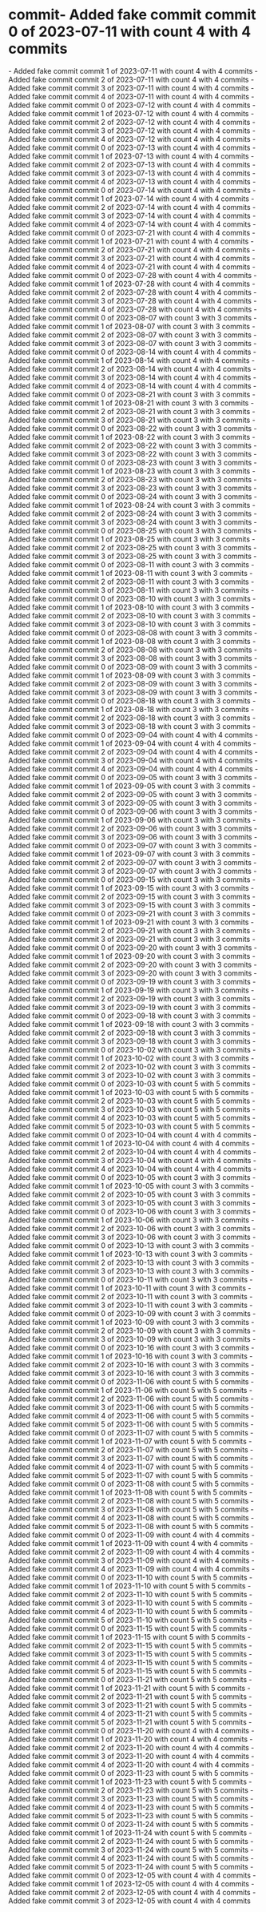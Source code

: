 # commit-   A d d e d   f a k e   c o m m i t   c o m m i t   0   o f   2 0 2 3 - 0 7 - 1 1   w i t h   c o u n t   4   w i t h   4   c o m m i t s  
 -   A d d e d   f a k e   c o m m i t   c o m m i t   1   o f   2 0 2 3 - 0 7 - 1 1   w i t h   c o u n t   4   w i t h   4   c o m m i t s  
 -   A d d e d   f a k e   c o m m i t   c o m m i t   2   o f   2 0 2 3 - 0 7 - 1 1   w i t h   c o u n t   4   w i t h   4   c o m m i t s  
 -   A d d e d   f a k e   c o m m i t   c o m m i t   3   o f   2 0 2 3 - 0 7 - 1 1   w i t h   c o u n t   4   w i t h   4   c o m m i t s  
 -   A d d e d   f a k e   c o m m i t   c o m m i t   4   o f   2 0 2 3 - 0 7 - 1 1   w i t h   c o u n t   4   w i t h   4   c o m m i t s  
 -   A d d e d   f a k e   c o m m i t   c o m m i t   0   o f   2 0 2 3 - 0 7 - 1 2   w i t h   c o u n t   4   w i t h   4   c o m m i t s  
 -   A d d e d   f a k e   c o m m i t   c o m m i t   1   o f   2 0 2 3 - 0 7 - 1 2   w i t h   c o u n t   4   w i t h   4   c o m m i t s  
 -   A d d e d   f a k e   c o m m i t   c o m m i t   2   o f   2 0 2 3 - 0 7 - 1 2   w i t h   c o u n t   4   w i t h   4   c o m m i t s  
 -   A d d e d   f a k e   c o m m i t   c o m m i t   3   o f   2 0 2 3 - 0 7 - 1 2   w i t h   c o u n t   4   w i t h   4   c o m m i t s  
 -   A d d e d   f a k e   c o m m i t   c o m m i t   4   o f   2 0 2 3 - 0 7 - 1 2   w i t h   c o u n t   4   w i t h   4   c o m m i t s  
 -   A d d e d   f a k e   c o m m i t   c o m m i t   0   o f   2 0 2 3 - 0 7 - 1 3   w i t h   c o u n t   4   w i t h   4   c o m m i t s  
 -   A d d e d   f a k e   c o m m i t   c o m m i t   1   o f   2 0 2 3 - 0 7 - 1 3   w i t h   c o u n t   4   w i t h   4   c o m m i t s  
 -   A d d e d   f a k e   c o m m i t   c o m m i t   2   o f   2 0 2 3 - 0 7 - 1 3   w i t h   c o u n t   4   w i t h   4   c o m m i t s  
 -   A d d e d   f a k e   c o m m i t   c o m m i t   3   o f   2 0 2 3 - 0 7 - 1 3   w i t h   c o u n t   4   w i t h   4   c o m m i t s  
 -   A d d e d   f a k e   c o m m i t   c o m m i t   4   o f   2 0 2 3 - 0 7 - 1 3   w i t h   c o u n t   4   w i t h   4   c o m m i t s  
 -   A d d e d   f a k e   c o m m i t   c o m m i t   0   o f   2 0 2 3 - 0 7 - 1 4   w i t h   c o u n t   4   w i t h   4   c o m m i t s  
 -   A d d e d   f a k e   c o m m i t   c o m m i t   1   o f   2 0 2 3 - 0 7 - 1 4   w i t h   c o u n t   4   w i t h   4   c o m m i t s  
 -   A d d e d   f a k e   c o m m i t   c o m m i t   2   o f   2 0 2 3 - 0 7 - 1 4   w i t h   c o u n t   4   w i t h   4   c o m m i t s  
 -   A d d e d   f a k e   c o m m i t   c o m m i t   3   o f   2 0 2 3 - 0 7 - 1 4   w i t h   c o u n t   4   w i t h   4   c o m m i t s  
 -   A d d e d   f a k e   c o m m i t   c o m m i t   4   o f   2 0 2 3 - 0 7 - 1 4   w i t h   c o u n t   4   w i t h   4   c o m m i t s  
 -   A d d e d   f a k e   c o m m i t   c o m m i t   0   o f   2 0 2 3 - 0 7 - 2 1   w i t h   c o u n t   4   w i t h   4   c o m m i t s  
 -   A d d e d   f a k e   c o m m i t   c o m m i t   1   o f   2 0 2 3 - 0 7 - 2 1   w i t h   c o u n t   4   w i t h   4   c o m m i t s  
 -   A d d e d   f a k e   c o m m i t   c o m m i t   2   o f   2 0 2 3 - 0 7 - 2 1   w i t h   c o u n t   4   w i t h   4   c o m m i t s  
 -   A d d e d   f a k e   c o m m i t   c o m m i t   3   o f   2 0 2 3 - 0 7 - 2 1   w i t h   c o u n t   4   w i t h   4   c o m m i t s  
 -   A d d e d   f a k e   c o m m i t   c o m m i t   4   o f   2 0 2 3 - 0 7 - 2 1   w i t h   c o u n t   4   w i t h   4   c o m m i t s  
 -   A d d e d   f a k e   c o m m i t   c o m m i t   0   o f   2 0 2 3 - 0 7 - 2 8   w i t h   c o u n t   4   w i t h   4   c o m m i t s  
 -   A d d e d   f a k e   c o m m i t   c o m m i t   1   o f   2 0 2 3 - 0 7 - 2 8   w i t h   c o u n t   4   w i t h   4   c o m m i t s  
 -   A d d e d   f a k e   c o m m i t   c o m m i t   2   o f   2 0 2 3 - 0 7 - 2 8   w i t h   c o u n t   4   w i t h   4   c o m m i t s  
 -   A d d e d   f a k e   c o m m i t   c o m m i t   3   o f   2 0 2 3 - 0 7 - 2 8   w i t h   c o u n t   4   w i t h   4   c o m m i t s  
 -   A d d e d   f a k e   c o m m i t   c o m m i t   4   o f   2 0 2 3 - 0 7 - 2 8   w i t h   c o u n t   4   w i t h   4   c o m m i t s  
 -   A d d e d   f a k e   c o m m i t   c o m m i t   0   o f   2 0 2 3 - 0 8 - 0 7   w i t h   c o u n t   3   w i t h   3   c o m m i t s  
 -   A d d e d   f a k e   c o m m i t   c o m m i t   1   o f   2 0 2 3 - 0 8 - 0 7   w i t h   c o u n t   3   w i t h   3   c o m m i t s  
 -   A d d e d   f a k e   c o m m i t   c o m m i t   2   o f   2 0 2 3 - 0 8 - 0 7   w i t h   c o u n t   3   w i t h   3   c o m m i t s  
 -   A d d e d   f a k e   c o m m i t   c o m m i t   3   o f   2 0 2 3 - 0 8 - 0 7   w i t h   c o u n t   3   w i t h   3   c o m m i t s  
 -   A d d e d   f a k e   c o m m i t   c o m m i t   0   o f   2 0 2 3 - 0 8 - 1 4   w i t h   c o u n t   4   w i t h   4   c o m m i t s  
 -   A d d e d   f a k e   c o m m i t   c o m m i t   1   o f   2 0 2 3 - 0 8 - 1 4   w i t h   c o u n t   4   w i t h   4   c o m m i t s  
 -   A d d e d   f a k e   c o m m i t   c o m m i t   2   o f   2 0 2 3 - 0 8 - 1 4   w i t h   c o u n t   4   w i t h   4   c o m m i t s  
 -   A d d e d   f a k e   c o m m i t   c o m m i t   3   o f   2 0 2 3 - 0 8 - 1 4   w i t h   c o u n t   4   w i t h   4   c o m m i t s  
 -   A d d e d   f a k e   c o m m i t   c o m m i t   4   o f   2 0 2 3 - 0 8 - 1 4   w i t h   c o u n t   4   w i t h   4   c o m m i t s  
 -   A d d e d   f a k e   c o m m i t   c o m m i t   0   o f   2 0 2 3 - 0 8 - 2 1   w i t h   c o u n t   3   w i t h   3   c o m m i t s  
 -   A d d e d   f a k e   c o m m i t   c o m m i t   1   o f   2 0 2 3 - 0 8 - 2 1   w i t h   c o u n t   3   w i t h   3   c o m m i t s  
 -   A d d e d   f a k e   c o m m i t   c o m m i t   2   o f   2 0 2 3 - 0 8 - 2 1   w i t h   c o u n t   3   w i t h   3   c o m m i t s  
 -   A d d e d   f a k e   c o m m i t   c o m m i t   3   o f   2 0 2 3 - 0 8 - 2 1   w i t h   c o u n t   3   w i t h   3   c o m m i t s  
 -   A d d e d   f a k e   c o m m i t   c o m m i t   0   o f   2 0 2 3 - 0 8 - 2 2   w i t h   c o u n t   3   w i t h   3   c o m m i t s  
 -   A d d e d   f a k e   c o m m i t   c o m m i t   1   o f   2 0 2 3 - 0 8 - 2 2   w i t h   c o u n t   3   w i t h   3   c o m m i t s  
 -   A d d e d   f a k e   c o m m i t   c o m m i t   2   o f   2 0 2 3 - 0 8 - 2 2   w i t h   c o u n t   3   w i t h   3   c o m m i t s  
 -   A d d e d   f a k e   c o m m i t   c o m m i t   3   o f   2 0 2 3 - 0 8 - 2 2   w i t h   c o u n t   3   w i t h   3   c o m m i t s  
 -   A d d e d   f a k e   c o m m i t   c o m m i t   0   o f   2 0 2 3 - 0 8 - 2 3   w i t h   c o u n t   3   w i t h   3   c o m m i t s  
 -   A d d e d   f a k e   c o m m i t   c o m m i t   1   o f   2 0 2 3 - 0 8 - 2 3   w i t h   c o u n t   3   w i t h   3   c o m m i t s  
 -   A d d e d   f a k e   c o m m i t   c o m m i t   2   o f   2 0 2 3 - 0 8 - 2 3   w i t h   c o u n t   3   w i t h   3   c o m m i t s  
 -   A d d e d   f a k e   c o m m i t   c o m m i t   3   o f   2 0 2 3 - 0 8 - 2 3   w i t h   c o u n t   3   w i t h   3   c o m m i t s  
 -   A d d e d   f a k e   c o m m i t   c o m m i t   0   o f   2 0 2 3 - 0 8 - 2 4   w i t h   c o u n t   3   w i t h   3   c o m m i t s  
 -   A d d e d   f a k e   c o m m i t   c o m m i t   1   o f   2 0 2 3 - 0 8 - 2 4   w i t h   c o u n t   3   w i t h   3   c o m m i t s  
 -   A d d e d   f a k e   c o m m i t   c o m m i t   2   o f   2 0 2 3 - 0 8 - 2 4   w i t h   c o u n t   3   w i t h   3   c o m m i t s  
 -   A d d e d   f a k e   c o m m i t   c o m m i t   3   o f   2 0 2 3 - 0 8 - 2 4   w i t h   c o u n t   3   w i t h   3   c o m m i t s  
 -   A d d e d   f a k e   c o m m i t   c o m m i t   0   o f   2 0 2 3 - 0 8 - 2 5   w i t h   c o u n t   3   w i t h   3   c o m m i t s  
 -   A d d e d   f a k e   c o m m i t   c o m m i t   1   o f   2 0 2 3 - 0 8 - 2 5   w i t h   c o u n t   3   w i t h   3   c o m m i t s  
 -   A d d e d   f a k e   c o m m i t   c o m m i t   2   o f   2 0 2 3 - 0 8 - 2 5   w i t h   c o u n t   3   w i t h   3   c o m m i t s  
 -   A d d e d   f a k e   c o m m i t   c o m m i t   3   o f   2 0 2 3 - 0 8 - 2 5   w i t h   c o u n t   3   w i t h   3   c o m m i t s  
 -   A d d e d   f a k e   c o m m i t   c o m m i t   0   o f   2 0 2 3 - 0 8 - 1 1   w i t h   c o u n t   3   w i t h   3   c o m m i t s  
 -   A d d e d   f a k e   c o m m i t   c o m m i t   1   o f   2 0 2 3 - 0 8 - 1 1   w i t h   c o u n t   3   w i t h   3   c o m m i t s  
 -   A d d e d   f a k e   c o m m i t   c o m m i t   2   o f   2 0 2 3 - 0 8 - 1 1   w i t h   c o u n t   3   w i t h   3   c o m m i t s  
 -   A d d e d   f a k e   c o m m i t   c o m m i t   3   o f   2 0 2 3 - 0 8 - 1 1   w i t h   c o u n t   3   w i t h   3   c o m m i t s  
 -   A d d e d   f a k e   c o m m i t   c o m m i t   0   o f   2 0 2 3 - 0 8 - 1 0   w i t h   c o u n t   3   w i t h   3   c o m m i t s  
 -   A d d e d   f a k e   c o m m i t   c o m m i t   1   o f   2 0 2 3 - 0 8 - 1 0   w i t h   c o u n t   3   w i t h   3   c o m m i t s  
 -   A d d e d   f a k e   c o m m i t   c o m m i t   2   o f   2 0 2 3 - 0 8 - 1 0   w i t h   c o u n t   3   w i t h   3   c o m m i t s  
 -   A d d e d   f a k e   c o m m i t   c o m m i t   3   o f   2 0 2 3 - 0 8 - 1 0   w i t h   c o u n t   3   w i t h   3   c o m m i t s  
 -   A d d e d   f a k e   c o m m i t   c o m m i t   0   o f   2 0 2 3 - 0 8 - 0 8   w i t h   c o u n t   3   w i t h   3   c o m m i t s  
 -   A d d e d   f a k e   c o m m i t   c o m m i t   1   o f   2 0 2 3 - 0 8 - 0 8   w i t h   c o u n t   3   w i t h   3   c o m m i t s  
 -   A d d e d   f a k e   c o m m i t   c o m m i t   2   o f   2 0 2 3 - 0 8 - 0 8   w i t h   c o u n t   3   w i t h   3   c o m m i t s  
 -   A d d e d   f a k e   c o m m i t   c o m m i t   3   o f   2 0 2 3 - 0 8 - 0 8   w i t h   c o u n t   3   w i t h   3   c o m m i t s  
 -   A d d e d   f a k e   c o m m i t   c o m m i t   0   o f   2 0 2 3 - 0 8 - 0 9   w i t h   c o u n t   3   w i t h   3   c o m m i t s  
 -   A d d e d   f a k e   c o m m i t   c o m m i t   1   o f   2 0 2 3 - 0 8 - 0 9   w i t h   c o u n t   3   w i t h   3   c o m m i t s  
 -   A d d e d   f a k e   c o m m i t   c o m m i t   2   o f   2 0 2 3 - 0 8 - 0 9   w i t h   c o u n t   3   w i t h   3   c o m m i t s  
 -   A d d e d   f a k e   c o m m i t   c o m m i t   3   o f   2 0 2 3 - 0 8 - 0 9   w i t h   c o u n t   3   w i t h   3   c o m m i t s  
 -   A d d e d   f a k e   c o m m i t   c o m m i t   0   o f   2 0 2 3 - 0 8 - 1 8   w i t h   c o u n t   3   w i t h   3   c o m m i t s  
 -   A d d e d   f a k e   c o m m i t   c o m m i t   1   o f   2 0 2 3 - 0 8 - 1 8   w i t h   c o u n t   3   w i t h   3   c o m m i t s  
 -   A d d e d   f a k e   c o m m i t   c o m m i t   2   o f   2 0 2 3 - 0 8 - 1 8   w i t h   c o u n t   3   w i t h   3   c o m m i t s  
 -   A d d e d   f a k e   c o m m i t   c o m m i t   3   o f   2 0 2 3 - 0 8 - 1 8   w i t h   c o u n t   3   w i t h   3   c o m m i t s  
 -   A d d e d   f a k e   c o m m i t   c o m m i t   0   o f   2 0 2 3 - 0 9 - 0 4   w i t h   c o u n t   4   w i t h   4   c o m m i t s  
 -   A d d e d   f a k e   c o m m i t   c o m m i t   1   o f   2 0 2 3 - 0 9 - 0 4   w i t h   c o u n t   4   w i t h   4   c o m m i t s  
 -   A d d e d   f a k e   c o m m i t   c o m m i t   2   o f   2 0 2 3 - 0 9 - 0 4   w i t h   c o u n t   4   w i t h   4   c o m m i t s  
 -   A d d e d   f a k e   c o m m i t   c o m m i t   3   o f   2 0 2 3 - 0 9 - 0 4   w i t h   c o u n t   4   w i t h   4   c o m m i t s  
 -   A d d e d   f a k e   c o m m i t   c o m m i t   4   o f   2 0 2 3 - 0 9 - 0 4   w i t h   c o u n t   4   w i t h   4   c o m m i t s  
 -   A d d e d   f a k e   c o m m i t   c o m m i t   0   o f   2 0 2 3 - 0 9 - 0 5   w i t h   c o u n t   3   w i t h   3   c o m m i t s  
 -   A d d e d   f a k e   c o m m i t   c o m m i t   1   o f   2 0 2 3 - 0 9 - 0 5   w i t h   c o u n t   3   w i t h   3   c o m m i t s  
 -   A d d e d   f a k e   c o m m i t   c o m m i t   2   o f   2 0 2 3 - 0 9 - 0 5   w i t h   c o u n t   3   w i t h   3   c o m m i t s  
 -   A d d e d   f a k e   c o m m i t   c o m m i t   3   o f   2 0 2 3 - 0 9 - 0 5   w i t h   c o u n t   3   w i t h   3   c o m m i t s  
 -   A d d e d   f a k e   c o m m i t   c o m m i t   0   o f   2 0 2 3 - 0 9 - 0 6   w i t h   c o u n t   3   w i t h   3   c o m m i t s  
 -   A d d e d   f a k e   c o m m i t   c o m m i t   1   o f   2 0 2 3 - 0 9 - 0 6   w i t h   c o u n t   3   w i t h   3   c o m m i t s  
 -   A d d e d   f a k e   c o m m i t   c o m m i t   2   o f   2 0 2 3 - 0 9 - 0 6   w i t h   c o u n t   3   w i t h   3   c o m m i t s  
 -   A d d e d   f a k e   c o m m i t   c o m m i t   3   o f   2 0 2 3 - 0 9 - 0 6   w i t h   c o u n t   3   w i t h   3   c o m m i t s  
 -   A d d e d   f a k e   c o m m i t   c o m m i t   0   o f   2 0 2 3 - 0 9 - 0 7   w i t h   c o u n t   3   w i t h   3   c o m m i t s  
 -   A d d e d   f a k e   c o m m i t   c o m m i t   1   o f   2 0 2 3 - 0 9 - 0 7   w i t h   c o u n t   3   w i t h   3   c o m m i t s  
 -   A d d e d   f a k e   c o m m i t   c o m m i t   2   o f   2 0 2 3 - 0 9 - 0 7   w i t h   c o u n t   3   w i t h   3   c o m m i t s  
 -   A d d e d   f a k e   c o m m i t   c o m m i t   3   o f   2 0 2 3 - 0 9 - 0 7   w i t h   c o u n t   3   w i t h   3   c o m m i t s  
 -   A d d e d   f a k e   c o m m i t   c o m m i t   0   o f   2 0 2 3 - 0 9 - 1 5   w i t h   c o u n t   3   w i t h   3   c o m m i t s  
 -   A d d e d   f a k e   c o m m i t   c o m m i t   1   o f   2 0 2 3 - 0 9 - 1 5   w i t h   c o u n t   3   w i t h   3   c o m m i t s  
 -   A d d e d   f a k e   c o m m i t   c o m m i t   2   o f   2 0 2 3 - 0 9 - 1 5   w i t h   c o u n t   3   w i t h   3   c o m m i t s  
 -   A d d e d   f a k e   c o m m i t   c o m m i t   3   o f   2 0 2 3 - 0 9 - 1 5   w i t h   c o u n t   3   w i t h   3   c o m m i t s  
 -   A d d e d   f a k e   c o m m i t   c o m m i t   0   o f   2 0 2 3 - 0 9 - 2 1   w i t h   c o u n t   3   w i t h   3   c o m m i t s  
 -   A d d e d   f a k e   c o m m i t   c o m m i t   1   o f   2 0 2 3 - 0 9 - 2 1   w i t h   c o u n t   3   w i t h   3   c o m m i t s  
 -   A d d e d   f a k e   c o m m i t   c o m m i t   2   o f   2 0 2 3 - 0 9 - 2 1   w i t h   c o u n t   3   w i t h   3   c o m m i t s  
 -   A d d e d   f a k e   c o m m i t   c o m m i t   3   o f   2 0 2 3 - 0 9 - 2 1   w i t h   c o u n t   3   w i t h   3   c o m m i t s  
 -   A d d e d   f a k e   c o m m i t   c o m m i t   0   o f   2 0 2 3 - 0 9 - 2 0   w i t h   c o u n t   3   w i t h   3   c o m m i t s  
 -   A d d e d   f a k e   c o m m i t   c o m m i t   1   o f   2 0 2 3 - 0 9 - 2 0   w i t h   c o u n t   3   w i t h   3   c o m m i t s  
 -   A d d e d   f a k e   c o m m i t   c o m m i t   2   o f   2 0 2 3 - 0 9 - 2 0   w i t h   c o u n t   3   w i t h   3   c o m m i t s  
 -   A d d e d   f a k e   c o m m i t   c o m m i t   3   o f   2 0 2 3 - 0 9 - 2 0   w i t h   c o u n t   3   w i t h   3   c o m m i t s  
 -   A d d e d   f a k e   c o m m i t   c o m m i t   0   o f   2 0 2 3 - 0 9 - 1 9   w i t h   c o u n t   3   w i t h   3   c o m m i t s  
 -   A d d e d   f a k e   c o m m i t   c o m m i t   1   o f   2 0 2 3 - 0 9 - 1 9   w i t h   c o u n t   3   w i t h   3   c o m m i t s  
 -   A d d e d   f a k e   c o m m i t   c o m m i t   2   o f   2 0 2 3 - 0 9 - 1 9   w i t h   c o u n t   3   w i t h   3   c o m m i t s  
 -   A d d e d   f a k e   c o m m i t   c o m m i t   3   o f   2 0 2 3 - 0 9 - 1 9   w i t h   c o u n t   3   w i t h   3   c o m m i t s  
 -   A d d e d   f a k e   c o m m i t   c o m m i t   0   o f   2 0 2 3 - 0 9 - 1 8   w i t h   c o u n t   3   w i t h   3   c o m m i t s  
 -   A d d e d   f a k e   c o m m i t   c o m m i t   1   o f   2 0 2 3 - 0 9 - 1 8   w i t h   c o u n t   3   w i t h   3   c o m m i t s  
 -   A d d e d   f a k e   c o m m i t   c o m m i t   2   o f   2 0 2 3 - 0 9 - 1 8   w i t h   c o u n t   3   w i t h   3   c o m m i t s  
 -   A d d e d   f a k e   c o m m i t   c o m m i t   3   o f   2 0 2 3 - 0 9 - 1 8   w i t h   c o u n t   3   w i t h   3   c o m m i t s  
 -   A d d e d   f a k e   c o m m i t   c o m m i t   0   o f   2 0 2 3 - 1 0 - 0 2   w i t h   c o u n t   3   w i t h   3   c o m m i t s  
 -   A d d e d   f a k e   c o m m i t   c o m m i t   1   o f   2 0 2 3 - 1 0 - 0 2   w i t h   c o u n t   3   w i t h   3   c o m m i t s  
 -   A d d e d   f a k e   c o m m i t   c o m m i t   2   o f   2 0 2 3 - 1 0 - 0 2   w i t h   c o u n t   3   w i t h   3   c o m m i t s  
 -   A d d e d   f a k e   c o m m i t   c o m m i t   3   o f   2 0 2 3 - 1 0 - 0 2   w i t h   c o u n t   3   w i t h   3   c o m m i t s  
 -   A d d e d   f a k e   c o m m i t   c o m m i t   0   o f   2 0 2 3 - 1 0 - 0 3   w i t h   c o u n t   5   w i t h   5   c o m m i t s  
 -   A d d e d   f a k e   c o m m i t   c o m m i t   1   o f   2 0 2 3 - 1 0 - 0 3   w i t h   c o u n t   5   w i t h   5   c o m m i t s  
 -   A d d e d   f a k e   c o m m i t   c o m m i t   2   o f   2 0 2 3 - 1 0 - 0 3   w i t h   c o u n t   5   w i t h   5   c o m m i t s  
 -   A d d e d   f a k e   c o m m i t   c o m m i t   3   o f   2 0 2 3 - 1 0 - 0 3   w i t h   c o u n t   5   w i t h   5   c o m m i t s  
 -   A d d e d   f a k e   c o m m i t   c o m m i t   4   o f   2 0 2 3 - 1 0 - 0 3   w i t h   c o u n t   5   w i t h   5   c o m m i t s  
 -   A d d e d   f a k e   c o m m i t   c o m m i t   5   o f   2 0 2 3 - 1 0 - 0 3   w i t h   c o u n t   5   w i t h   5   c o m m i t s  
 -   A d d e d   f a k e   c o m m i t   c o m m i t   0   o f   2 0 2 3 - 1 0 - 0 4   w i t h   c o u n t   4   w i t h   4   c o m m i t s  
 -   A d d e d   f a k e   c o m m i t   c o m m i t   1   o f   2 0 2 3 - 1 0 - 0 4   w i t h   c o u n t   4   w i t h   4   c o m m i t s  
 -   A d d e d   f a k e   c o m m i t   c o m m i t   2   o f   2 0 2 3 - 1 0 - 0 4   w i t h   c o u n t   4   w i t h   4   c o m m i t s  
 -   A d d e d   f a k e   c o m m i t   c o m m i t   3   o f   2 0 2 3 - 1 0 - 0 4   w i t h   c o u n t   4   w i t h   4   c o m m i t s  
 -   A d d e d   f a k e   c o m m i t   c o m m i t   4   o f   2 0 2 3 - 1 0 - 0 4   w i t h   c o u n t   4   w i t h   4   c o m m i t s  
 -   A d d e d   f a k e   c o m m i t   c o m m i t   0   o f   2 0 2 3 - 1 0 - 0 5   w i t h   c o u n t   3   w i t h   3   c o m m i t s  
 -   A d d e d   f a k e   c o m m i t   c o m m i t   1   o f   2 0 2 3 - 1 0 - 0 5   w i t h   c o u n t   3   w i t h   3   c o m m i t s  
 -   A d d e d   f a k e   c o m m i t   c o m m i t   2   o f   2 0 2 3 - 1 0 - 0 5   w i t h   c o u n t   3   w i t h   3   c o m m i t s  
 -   A d d e d   f a k e   c o m m i t   c o m m i t   3   o f   2 0 2 3 - 1 0 - 0 5   w i t h   c o u n t   3   w i t h   3   c o m m i t s  
 -   A d d e d   f a k e   c o m m i t   c o m m i t   0   o f   2 0 2 3 - 1 0 - 0 6   w i t h   c o u n t   3   w i t h   3   c o m m i t s  
 -   A d d e d   f a k e   c o m m i t   c o m m i t   1   o f   2 0 2 3 - 1 0 - 0 6   w i t h   c o u n t   3   w i t h   3   c o m m i t s  
 -   A d d e d   f a k e   c o m m i t   c o m m i t   2   o f   2 0 2 3 - 1 0 - 0 6   w i t h   c o u n t   3   w i t h   3   c o m m i t s  
 -   A d d e d   f a k e   c o m m i t   c o m m i t   3   o f   2 0 2 3 - 1 0 - 0 6   w i t h   c o u n t   3   w i t h   3   c o m m i t s  
 -   A d d e d   f a k e   c o m m i t   c o m m i t   0   o f   2 0 2 3 - 1 0 - 1 3   w i t h   c o u n t   3   w i t h   3   c o m m i t s  
 -   A d d e d   f a k e   c o m m i t   c o m m i t   1   o f   2 0 2 3 - 1 0 - 1 3   w i t h   c o u n t   3   w i t h   3   c o m m i t s  
 -   A d d e d   f a k e   c o m m i t   c o m m i t   2   o f   2 0 2 3 - 1 0 - 1 3   w i t h   c o u n t   3   w i t h   3   c o m m i t s  
 -   A d d e d   f a k e   c o m m i t   c o m m i t   3   o f   2 0 2 3 - 1 0 - 1 3   w i t h   c o u n t   3   w i t h   3   c o m m i t s  
 -   A d d e d   f a k e   c o m m i t   c o m m i t   0   o f   2 0 2 3 - 1 0 - 1 1   w i t h   c o u n t   3   w i t h   3   c o m m i t s  
 -   A d d e d   f a k e   c o m m i t   c o m m i t   1   o f   2 0 2 3 - 1 0 - 1 1   w i t h   c o u n t   3   w i t h   3   c o m m i t s  
 -   A d d e d   f a k e   c o m m i t   c o m m i t   2   o f   2 0 2 3 - 1 0 - 1 1   w i t h   c o u n t   3   w i t h   3   c o m m i t s  
 -   A d d e d   f a k e   c o m m i t   c o m m i t   3   o f   2 0 2 3 - 1 0 - 1 1   w i t h   c o u n t   3   w i t h   3   c o m m i t s  
 -   A d d e d   f a k e   c o m m i t   c o m m i t   0   o f   2 0 2 3 - 1 0 - 0 9   w i t h   c o u n t   3   w i t h   3   c o m m i t s  
 -   A d d e d   f a k e   c o m m i t   c o m m i t   1   o f   2 0 2 3 - 1 0 - 0 9   w i t h   c o u n t   3   w i t h   3   c o m m i t s  
 -   A d d e d   f a k e   c o m m i t   c o m m i t   2   o f   2 0 2 3 - 1 0 - 0 9   w i t h   c o u n t   3   w i t h   3   c o m m i t s  
 -   A d d e d   f a k e   c o m m i t   c o m m i t   3   o f   2 0 2 3 - 1 0 - 0 9   w i t h   c o u n t   3   w i t h   3   c o m m i t s  
 -   A d d e d   f a k e   c o m m i t   c o m m i t   0   o f   2 0 2 3 - 1 0 - 1 6   w i t h   c o u n t   3   w i t h   3   c o m m i t s  
 -   A d d e d   f a k e   c o m m i t   c o m m i t   1   o f   2 0 2 3 - 1 0 - 1 6   w i t h   c o u n t   3   w i t h   3   c o m m i t s  
 -   A d d e d   f a k e   c o m m i t   c o m m i t   2   o f   2 0 2 3 - 1 0 - 1 6   w i t h   c o u n t   3   w i t h   3   c o m m i t s  
 -   A d d e d   f a k e   c o m m i t   c o m m i t   3   o f   2 0 2 3 - 1 0 - 1 6   w i t h   c o u n t   3   w i t h   3   c o m m i t s  
 -   A d d e d   f a k e   c o m m i t   c o m m i t   0   o f   2 0 2 3 - 1 1 - 0 6   w i t h   c o u n t   5   w i t h   5   c o m m i t s  
 -   A d d e d   f a k e   c o m m i t   c o m m i t   1   o f   2 0 2 3 - 1 1 - 0 6   w i t h   c o u n t   5   w i t h   5   c o m m i t s  
 -   A d d e d   f a k e   c o m m i t   c o m m i t   2   o f   2 0 2 3 - 1 1 - 0 6   w i t h   c o u n t   5   w i t h   5   c o m m i t s  
 -   A d d e d   f a k e   c o m m i t   c o m m i t   3   o f   2 0 2 3 - 1 1 - 0 6   w i t h   c o u n t   5   w i t h   5   c o m m i t s  
 -   A d d e d   f a k e   c o m m i t   c o m m i t   4   o f   2 0 2 3 - 1 1 - 0 6   w i t h   c o u n t   5   w i t h   5   c o m m i t s  
 -   A d d e d   f a k e   c o m m i t   c o m m i t   5   o f   2 0 2 3 - 1 1 - 0 6   w i t h   c o u n t   5   w i t h   5   c o m m i t s  
 -   A d d e d   f a k e   c o m m i t   c o m m i t   0   o f   2 0 2 3 - 1 1 - 0 7   w i t h   c o u n t   5   w i t h   5   c o m m i t s  
 -   A d d e d   f a k e   c o m m i t   c o m m i t   1   o f   2 0 2 3 - 1 1 - 0 7   w i t h   c o u n t   5   w i t h   5   c o m m i t s  
 -   A d d e d   f a k e   c o m m i t   c o m m i t   2   o f   2 0 2 3 - 1 1 - 0 7   w i t h   c o u n t   5   w i t h   5   c o m m i t s  
 -   A d d e d   f a k e   c o m m i t   c o m m i t   3   o f   2 0 2 3 - 1 1 - 0 7   w i t h   c o u n t   5   w i t h   5   c o m m i t s  
 -   A d d e d   f a k e   c o m m i t   c o m m i t   4   o f   2 0 2 3 - 1 1 - 0 7   w i t h   c o u n t   5   w i t h   5   c o m m i t s  
 -   A d d e d   f a k e   c o m m i t   c o m m i t   5   o f   2 0 2 3 - 1 1 - 0 7   w i t h   c o u n t   5   w i t h   5   c o m m i t s  
 -   A d d e d   f a k e   c o m m i t   c o m m i t   0   o f   2 0 2 3 - 1 1 - 0 8   w i t h   c o u n t   5   w i t h   5   c o m m i t s  
 -   A d d e d   f a k e   c o m m i t   c o m m i t   1   o f   2 0 2 3 - 1 1 - 0 8   w i t h   c o u n t   5   w i t h   5   c o m m i t s  
 -   A d d e d   f a k e   c o m m i t   c o m m i t   2   o f   2 0 2 3 - 1 1 - 0 8   w i t h   c o u n t   5   w i t h   5   c o m m i t s  
 -   A d d e d   f a k e   c o m m i t   c o m m i t   3   o f   2 0 2 3 - 1 1 - 0 8   w i t h   c o u n t   5   w i t h   5   c o m m i t s  
 -   A d d e d   f a k e   c o m m i t   c o m m i t   4   o f   2 0 2 3 - 1 1 - 0 8   w i t h   c o u n t   5   w i t h   5   c o m m i t s  
 -   A d d e d   f a k e   c o m m i t   c o m m i t   5   o f   2 0 2 3 - 1 1 - 0 8   w i t h   c o u n t   5   w i t h   5   c o m m i t s  
 -   A d d e d   f a k e   c o m m i t   c o m m i t   0   o f   2 0 2 3 - 1 1 - 0 9   w i t h   c o u n t   4   w i t h   4   c o m m i t s  
 -   A d d e d   f a k e   c o m m i t   c o m m i t   1   o f   2 0 2 3 - 1 1 - 0 9   w i t h   c o u n t   4   w i t h   4   c o m m i t s  
 -   A d d e d   f a k e   c o m m i t   c o m m i t   2   o f   2 0 2 3 - 1 1 - 0 9   w i t h   c o u n t   4   w i t h   4   c o m m i t s  
 -   A d d e d   f a k e   c o m m i t   c o m m i t   3   o f   2 0 2 3 - 1 1 - 0 9   w i t h   c o u n t   4   w i t h   4   c o m m i t s  
 -   A d d e d   f a k e   c o m m i t   c o m m i t   4   o f   2 0 2 3 - 1 1 - 0 9   w i t h   c o u n t   4   w i t h   4   c o m m i t s  
 -   A d d e d   f a k e   c o m m i t   c o m m i t   0   o f   2 0 2 3 - 1 1 - 1 0   w i t h   c o u n t   5   w i t h   5   c o m m i t s  
 -   A d d e d   f a k e   c o m m i t   c o m m i t   1   o f   2 0 2 3 - 1 1 - 1 0   w i t h   c o u n t   5   w i t h   5   c o m m i t s  
 -   A d d e d   f a k e   c o m m i t   c o m m i t   2   o f   2 0 2 3 - 1 1 - 1 0   w i t h   c o u n t   5   w i t h   5   c o m m i t s  
 -   A d d e d   f a k e   c o m m i t   c o m m i t   3   o f   2 0 2 3 - 1 1 - 1 0   w i t h   c o u n t   5   w i t h   5   c o m m i t s  
 -   A d d e d   f a k e   c o m m i t   c o m m i t   4   o f   2 0 2 3 - 1 1 - 1 0   w i t h   c o u n t   5   w i t h   5   c o m m i t s  
 -   A d d e d   f a k e   c o m m i t   c o m m i t   5   o f   2 0 2 3 - 1 1 - 1 0   w i t h   c o u n t   5   w i t h   5   c o m m i t s  
 -   A d d e d   f a k e   c o m m i t   c o m m i t   0   o f   2 0 2 3 - 1 1 - 1 5   w i t h   c o u n t   5   w i t h   5   c o m m i t s  
 -   A d d e d   f a k e   c o m m i t   c o m m i t   1   o f   2 0 2 3 - 1 1 - 1 5   w i t h   c o u n t   5   w i t h   5   c o m m i t s  
 -   A d d e d   f a k e   c o m m i t   c o m m i t   2   o f   2 0 2 3 - 1 1 - 1 5   w i t h   c o u n t   5   w i t h   5   c o m m i t s  
 -   A d d e d   f a k e   c o m m i t   c o m m i t   3   o f   2 0 2 3 - 1 1 - 1 5   w i t h   c o u n t   5   w i t h   5   c o m m i t s  
 -   A d d e d   f a k e   c o m m i t   c o m m i t   4   o f   2 0 2 3 - 1 1 - 1 5   w i t h   c o u n t   5   w i t h   5   c o m m i t s  
 -   A d d e d   f a k e   c o m m i t   c o m m i t   5   o f   2 0 2 3 - 1 1 - 1 5   w i t h   c o u n t   5   w i t h   5   c o m m i t s  
 -   A d d e d   f a k e   c o m m i t   c o m m i t   0   o f   2 0 2 3 - 1 1 - 2 1   w i t h   c o u n t   5   w i t h   5   c o m m i t s  
 -   A d d e d   f a k e   c o m m i t   c o m m i t   1   o f   2 0 2 3 - 1 1 - 2 1   w i t h   c o u n t   5   w i t h   5   c o m m i t s  
 -   A d d e d   f a k e   c o m m i t   c o m m i t   2   o f   2 0 2 3 - 1 1 - 2 1   w i t h   c o u n t   5   w i t h   5   c o m m i t s  
 -   A d d e d   f a k e   c o m m i t   c o m m i t   3   o f   2 0 2 3 - 1 1 - 2 1   w i t h   c o u n t   5   w i t h   5   c o m m i t s  
 -   A d d e d   f a k e   c o m m i t   c o m m i t   4   o f   2 0 2 3 - 1 1 - 2 1   w i t h   c o u n t   5   w i t h   5   c o m m i t s  
 -   A d d e d   f a k e   c o m m i t   c o m m i t   5   o f   2 0 2 3 - 1 1 - 2 1   w i t h   c o u n t   5   w i t h   5   c o m m i t s  
 -   A d d e d   f a k e   c o m m i t   c o m m i t   0   o f   2 0 2 3 - 1 1 - 2 0   w i t h   c o u n t   4   w i t h   4   c o m m i t s  
 -   A d d e d   f a k e   c o m m i t   c o m m i t   1   o f   2 0 2 3 - 1 1 - 2 0   w i t h   c o u n t   4   w i t h   4   c o m m i t s  
 -   A d d e d   f a k e   c o m m i t   c o m m i t   2   o f   2 0 2 3 - 1 1 - 2 0   w i t h   c o u n t   4   w i t h   4   c o m m i t s  
 -   A d d e d   f a k e   c o m m i t   c o m m i t   3   o f   2 0 2 3 - 1 1 - 2 0   w i t h   c o u n t   4   w i t h   4   c o m m i t s  
 -   A d d e d   f a k e   c o m m i t   c o m m i t   4   o f   2 0 2 3 - 1 1 - 2 0   w i t h   c o u n t   4   w i t h   4   c o m m i t s  
 -   A d d e d   f a k e   c o m m i t   c o m m i t   0   o f   2 0 2 3 - 1 1 - 2 3   w i t h   c o u n t   5   w i t h   5   c o m m i t s  
 -   A d d e d   f a k e   c o m m i t   c o m m i t   1   o f   2 0 2 3 - 1 1 - 2 3   w i t h   c o u n t   5   w i t h   5   c o m m i t s  
 -   A d d e d   f a k e   c o m m i t   c o m m i t   2   o f   2 0 2 3 - 1 1 - 2 3   w i t h   c o u n t   5   w i t h   5   c o m m i t s  
 -   A d d e d   f a k e   c o m m i t   c o m m i t   3   o f   2 0 2 3 - 1 1 - 2 3   w i t h   c o u n t   5   w i t h   5   c o m m i t s  
 -   A d d e d   f a k e   c o m m i t   c o m m i t   4   o f   2 0 2 3 - 1 1 - 2 3   w i t h   c o u n t   5   w i t h   5   c o m m i t s  
 -   A d d e d   f a k e   c o m m i t   c o m m i t   5   o f   2 0 2 3 - 1 1 - 2 3   w i t h   c o u n t   5   w i t h   5   c o m m i t s  
 -   A d d e d   f a k e   c o m m i t   c o m m i t   0   o f   2 0 2 3 - 1 1 - 2 4   w i t h   c o u n t   5   w i t h   5   c o m m i t s  
 -   A d d e d   f a k e   c o m m i t   c o m m i t   1   o f   2 0 2 3 - 1 1 - 2 4   w i t h   c o u n t   5   w i t h   5   c o m m i t s  
 -   A d d e d   f a k e   c o m m i t   c o m m i t   2   o f   2 0 2 3 - 1 1 - 2 4   w i t h   c o u n t   5   w i t h   5   c o m m i t s  
 -   A d d e d   f a k e   c o m m i t   c o m m i t   3   o f   2 0 2 3 - 1 1 - 2 4   w i t h   c o u n t   5   w i t h   5   c o m m i t s  
 -   A d d e d   f a k e   c o m m i t   c o m m i t   4   o f   2 0 2 3 - 1 1 - 2 4   w i t h   c o u n t   5   w i t h   5   c o m m i t s  
 -   A d d e d   f a k e   c o m m i t   c o m m i t   5   o f   2 0 2 3 - 1 1 - 2 4   w i t h   c o u n t   5   w i t h   5   c o m m i t s  
 -   A d d e d   f a k e   c o m m i t   c o m m i t   0   o f   2 0 2 3 - 1 2 - 0 5   w i t h   c o u n t   4   w i t h   4   c o m m i t s  
 -   A d d e d   f a k e   c o m m i t   c o m m i t   1   o f   2 0 2 3 - 1 2 - 0 5   w i t h   c o u n t   4   w i t h   4   c o m m i t s  
 -   A d d e d   f a k e   c o m m i t   c o m m i t   2   o f   2 0 2 3 - 1 2 - 0 5   w i t h   c o u n t   4   w i t h   4   c o m m i t s  
 -   A d d e d   f a k e   c o m m i t   c o m m i t   3   o f   2 0 2 3 - 1 2 - 0 5   w i t h   c o u n t   4   w i t h   4   c o m m i t s  
 